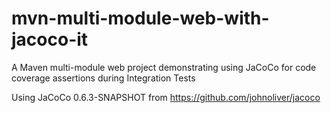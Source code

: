mvn-multi-module-web-with-jacoco-it
===================================

A Maven multi-module web project demonstrating using JaCoCo for code coverage assertions during Integration Tests

Using JaCoCo 0.6.3-SNAPSHOT from https://github.com/johnoliver/jacoco
